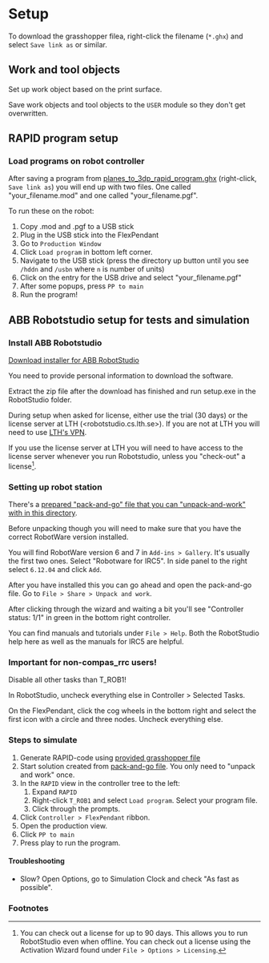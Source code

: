 # Setup

To download the grasshopper filea, right-click the filename (`*.ghx`) and select `Save link as` or similar.

## Work and tool objects

Set up work object based on the print surface.

Save work objects and tool objects to the `USER` module so they don't get overwritten.

## RAPID program setup

### Load programs on robot controller

After saving a program from [planes_to_3dp_rapid_program.ghx](./planes_to_3dp_rapid_program.ghx) (right-click, `Save link as`) you will end up with two files. One called "your_filename.mod" and one called "your_filename.pgf".

To run these on the robot:

1. Copy .mod and .pgf to a USB stick
1. Plug in the USB stick into the FlexPendant
1. Go to `Production Window`
1. Click `Load program` in bottom left corner.
1. Navigate to the USB stick (press the directory up button until you see `/hddn` and `/usbn` where `n` is number of units)
1. Click on the entry for the USB drive and select "your_filename.pgf"
1. After some popups, press `PP to main`
1. Run the program!

## ABB Robotstudio setup for tests and simulation

### Install ABB Robotstudio

[Download installer for ABB RobotStudio](https://new.abb.com/products/robotics/robotstudio)

You need to provide personal information to download the software.

Extract the zip file after the download has finished and run setup.exe in the
RobotStudio folder.

During setup when asked for license, either use the trial (30 days) or the
license server at LTH (<robotstudio.cs.lth.se>). If you are not at LTH you will
need to use [LTH's
VPN](https://luservicedesk.service-now.com/support_en?id=kb_article_en&sys_id=3fcba671db7c6c506452cd4d0b96198c).

If you use the license server at LTH you will need to have access to the license
server whenever you run Robotstudio, unless you "check-out" a license[^footnote-robotstudio-check-out].

### Setting up robot station

There's a [prepared "pack-and-go" file that you can "unpack-and-work" with in
this directory](`V_LTH2400_RW612_compas_rrc.rspag`).

Before unpacking though you will need to make sure that you have the correct
RobotWare version installed.

You will find RobotWare version 6 and 7 in `Add-ins > Gallery`. It's usually the
first two ones. Select "Robotware for IRC5". In side panel to the right select
`6.12.04` and click `Add`.

After you have installed this you can go ahead and open the pack-and-go file. Go
to `File > Share > Unpack and work`.

After clicking through the wizard and waiting a bit you'll see "Controller
status: 1/1" in green in the bottom right controller.

You can find manuals and tutorials under `File > Help`. Both the RobotStudio
help here as well as the manuals for IRC5 are helpful.

### Important for non-compas_rrc users!

Disable all other tasks than T_ROB1!

In RobotStudio, uncheck everything else in Controller > Selected Tasks.

On the FlexPendant, click the cog wheels in the bottom right and select the first icon with a circle and three nodes. Uncheck everything else.

### Steps to simulate

1. Generate RAPID-code using [provided grasshopper file](../grasshopper/planes_to_3dp_rapid_program.ghx)
1. Start solution created from [pack-and-go file](./V_LTH2400_RW612_compas_rrc.rspag). You only need to "unpack and work" once.
1. In the `RAPID` view in the controller tree to the left:
    1. Expand `RAPID`
    1. Right-click `T_ROB1` and select `Load program`. Select your program file.
    1. Click through the prompts.
1. Click `Controller > FlexPendant` ribbon.
1. Open the production view.
1. Click `PP to main`
1. Press play to run the program.

#### Troubleshooting

* Slow? Open Options, go to Simulation Clock and check "As fast as possible".

### Footnotes

[^footnote-robotstudio-check-out]:
    You can check out a license for up to 90
    days. This allows you to run RobotStudio even when offline. You can check
    out a license using the Activation Wizard found under `File > Options > Licensing`.
